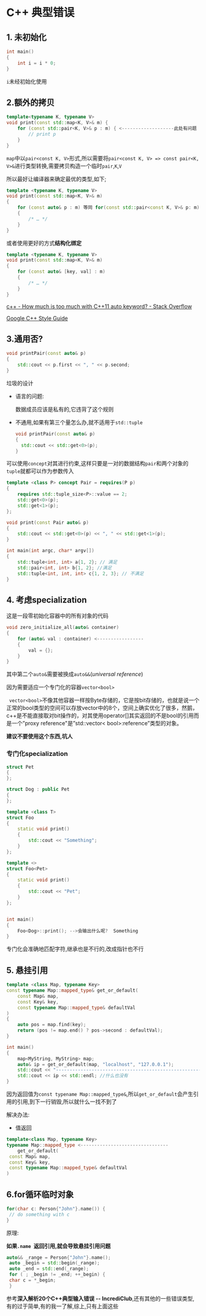 # C++ 典型错误



## 1. 未初始化

```cpp
int main()
{
    int i = i * 0;
}
```

`i`未经初始化使用

## 2.额外的拷贝

```cpp
template<typename K, typename V>
void print(const std::map<K, V>& m) {
	for (const std::pair<K, V>& p : m) { <-------------------此处有问题
		// print p
	}
}
```

`map`中以`pair<const K, V>`形式,所以需要将`pair<const K, V> => const pair<K, V>&`进行类型转换,需要拷贝构造一个临时`pair`,`K`,`V`

所以最好让编译器来确定最优的类型,如下;

```cpp
template <typename K, typename V>
void print(const std::map<K, V>& m)
{
	for (const auto& p : m) 等同 for(const std::pair<const K, V>& p: m)
	{
		/* … */
	}
}
```

或者使用更好的方式**结构化绑定**

```cpp
template <typename K, typename V>
void print(const std::map<K, V>& m)
{
	for (const auto& [key, val] : m)
	{
		/* … */
	}
}

```

[c++ - How much is too much with C++11 auto keyword? - Stack Overflow](https://stackoverflow.com/questions/6434971/how-much-is-too-much-with-c11-auto-keyword)

[Google C++ Style Guide](https://google.github.io/styleguide/cppguide.html#auto)

## 3.通用否?

````cpp
void printPair(const auto& p)
{
	std::cout << p.first << ", " << p.second;
}
````

垃圾的设计

- 语言的问题:

  数据成员应该是私有的,它违背了这个规则

- 不通用,如果有第三个量怎么办,就不适用于`std::tuple`

  ```cpp
  void printPair(const auto& p)
  {
  	std::cout << std::get<0>(p);
  }
  ```

可以使用`concept`对其进行约束,这样只要是一对的数据结构`pair`和两个对象的`tuple`就都可以作为参数传入

```cpp
template <class P> concept Pair = requires(P p)
{
	requires std::tuple_size<P>::value == 2;
	std::get<0>(p);
	std::get<1>(p);
};

void print(const Pair auto& p)
{
	std::cout << std::get<0>(p) << ", " << std::get<1>(p);
}

int main(int argc, char* argv[])
{
	std::tuple<int, int> a{1, 2}; // 满足
	std::pair<int, int> b{1, 2}; //满足
	std::tuple<int, int, int> c{1, 2, 3}; // 不满足
}

```

## 4. 考虑specialization

这是一段零初始化容器中的所有对象的代码

```cpp
void zero_initialize_all(auto& container)
{
	for (auto& val : container) <-----------------
	{
		val = {};
	}
}
```

其中第二个`auto&`需要被换成`auto&&`(*universal reference*)

因为需要适应一个专门化的容器`vector<bool>`

` vector<bool>`不像其他容器一样按Byte存储的，它是按bit存储的，也就是说一个正常的bool类型的空间可以存放vector<bool>中的8个，空间上确实优化了很多，然鹅，c++是不能直接取对bit操作的，对其使用operator[]其实返回的不是bool的引用而是一个”proxy reference"是”std::vector< bool>:reference”类型的对象。

**建议不要使用这个东西,坑人**



### 专门化**specialization**

```cpp
struct Pet
{
};

struct Dog : public Pet
{
};

template <class T>
struct Foo
{
	static void print()
	{
		std::cout << "Something";
	}
};

template <>
struct Foo<Pet>
{
	static void print()
	{
		std::cout << "Pet";
	}
};


int main()
{
	Foo<Dog>::print(); -->会输出什么呢?  Something
}

```

专门化会准确地匹配字符,继承也是不行的,改成指针也不行

## 5. 悬挂引用

```cpp
template <class Map, typename Key>
const typename Map::mapped_type& get_or_default(
	const Map& map,
	const Key& key,
	const typename Map::mapped_type& defaultVal
)
{
	auto pos = map.find(key);
	return (pos != map.end() ? pos->second : defaultVal);
}

int main()
{
	map<MyString, MyString> map;
	auto& ip = get_or_default(map, "localhost", "127.0.0.1");
	std::cout << "----------------------------------------------------------"<< std::endl;
	std::cout << ip << std::endl; //什么也没有
}
```

因为返回值为`const typename Map::mapped_type&`,所以`get_or_default`会产生引用的引用,到下一行销毁,所以就什么一找不到了

解决办法:

- 值返回

```cpp
template<class Map, typename Key>
typename Map::mapped_type <--------------------------------
    get_or_default(
 const Map& map,
 const Key& key,
 const typename Map::mapped_type& defaultVal
)
```

## 6.for循环临时对象

```cpp
for(char c: Person{"John"}.name()) {
 // do something with c
}
```

   原理:

**如果`.name `返回引用,就会导致悬挂引用问题**

```cpp
auto&& _range = Person{"John"}.name();  
 auto _begin = std::begin(_range);
 auto _end = std::end(_range);
 for ( ; _begin != _end; ++_begin) {
 char c = *_begin;
 }
```





参考**深入解析20个C++典型输入错误 -- IncrediClub**,还有其他的一些错误类型,有的过于简单,有的我一了解,综上,只有上面这些

